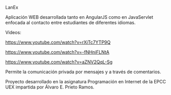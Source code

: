 LanEx

Aplicación WEB desarrollada tanto en AngularJS como en JavaServlet enfocada al contacto entre estudiantes de diferentes idiomas.

Videos:

https://www.youtube.com/watch?v=rXiTc7YTP9Q

https://www.youtube.com/watch?v=-fNHniFLNtA

https://www.youtube.com/watch?v=aZNV2QqL-Sg


Permite la comunicación privada por mensajes y a través de comentarios.

Proyecto desarrollado en la asignatura Programación en Internet de la EPCC UEX impartida por Álvaro E. Prieto Ramos.
